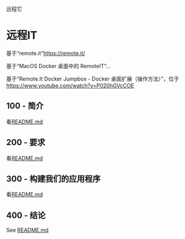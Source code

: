 远程它

# 远程IT

基于“remote.it”<https://remote.it/>

基于“MacOS Docker 桌面中的 RemoteIT”...

基于“Remote.It Docker Jumpbox - Docker 桌面扩展（操作方法）”，位于<https://www.youtube.com/watch?v=P020hGVcCOE>

## 100 - 简介

看[README.md](./100/README.md)

## 200 - 要求

看[README.md](./200/README.md)

## 300 - 构建我们的应用程序

看[README.md](./300/README.md)

## 400 - 结论

See [README.md](./400/README.md)
